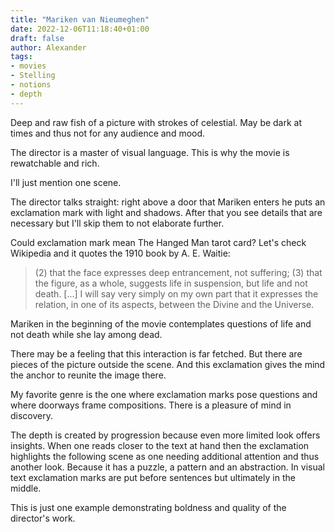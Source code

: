 ```yaml
---
title: "Mariken van Nieumeghen"
date: 2022-12-06T11:18:40+01:00
draft: false
author: Alexander
tags:
- movies
- Stelling
- notions
- depth
---
```


Deep and raw fish of a picture with strokes of celestial.
May be dark at times and thus not for any audience and mood.

The director is a master of visual language.
This is why the movie is rewatchable and rich.

I'll just mention one scene.

The director talks straight: right above a door that Mariken enters he puts an exclamation mark with light and shadows.
After that you see details that are necessary but I'll skip them to not elaborate further.

Could exclamation mark mean The Hanged Man tarot card?
Let's check Wikipedia and it quotes the 1910 book by A. E. Waitie: 

> (2) that the face expresses deep entrancement, not suffering; (3) that the figure, as a whole, suggests life in suspension, but life and not death. [...] I will say very simply on my own part that it expresses the relation, in one of its aspects, between the Divine and the Universe.

Mariken in the beginning of the movie contemplates questions of life and not death while she lay among dead.

There may be a feeling that this interaction is far fetched.
But there are pieces of the picture outside the scene.
And this exclamation gives the mind the anchor to reunite the image there.

My favorite genre is the one where exclamation marks pose questions
and where doorways frame compositions.
There is a pleasure of mind in discovery.

The depth is created by progression because even more limited look offers insights.
When one reads closer to the text at hand then the exclamation highlights the following scene as one needing additional
attention and thus another look.
Because it has a puzzle, a pattern and an abstraction.
In visual text exclamation marks are put before sentences but ultimately in the middle.

This is just one example demonstrating boldness and quality of the director's work.
